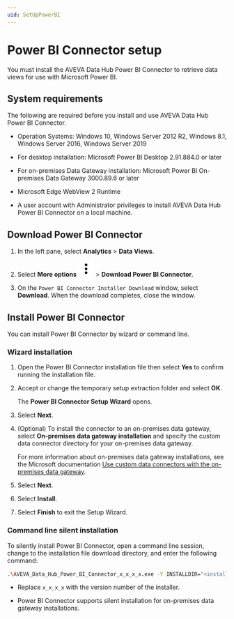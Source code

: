 ```yaml
---
uid: SetUpPowerBI
---
```


# Power BI Connector setup

You must install the AVEVA Data Hub Power BI Connector to retrieve data views for use with Microsoft Power BI.

## System requirements

The following are required before you install and use AVEVA Data Hub Power BI Connector.

- Operation Systems: Windows 10, Windows Server 2012 R2, Windows 8.1, Windows Server 2016, Windows Server 2019

- For desktop installation: Microsoft Power BI Desktop 2.91.884.0 or later

- For on-premises Data Gateway installation: Microsoft Power BI On-premises Data Gateway 3000.89.6 or later

- Microsoft Edge WebView 2 Runtime

- A user account with Administrator privileges to install AVEVA Data Hub Power BI Connector on a local machine.

## Download Power BI Connector

1. In the left pane, select **Analytics** > **Data Views**.

2. Select **More options** ![More options icon](../../_icons/default/dots-vertical.svg) > **Download Power BI Connector**.

3. On the `Power BI Connector Installer Download` window, select **Download**. When the download completes, close the window.

## Install Power BI Connector

You can install Power BI Connector by wizard or command line.

### Wizard installation

1. Open the Power BI Connector installation file then select **Yes** to confirm running the installation file.

1. Accept or change the temporary setup extraction folder and select **OK**.

    The **Power BI Connector Setup Wizard** opens.

1. Select **Next**.

1. (Optional) To install the connector to an on-premises data gateway, select **On-premises data gateway installation** and specify the custom data connector directory for your on-premises data gateway.

    For more information about on-premises data gateway installations, see the Microsoft documentation [Use custom data connectors with the on-premises data gateway](https://learn.microsoft.com/en-us/power-bi/connect-data/service-gateway-custom-connectors).

1. Select **Next**.

1. Select **Install**.

1. Select **Finish** to exit the Setup Wizard.

### Command line silent installation

To silently install Power BI Connector, open a command line session, change to the installation file download directory, and enter the following command:

```bash
.\AVEVA_Data_Hub_Power_BI_Connector_x_x_x_x.exe -Y INSTALLDIR="<install path>" /quiet
```

- Replace `x_x_x_x` with the version number of the installer.

- Power BI Connector supports silent installation for on-premises data gateway installations.
